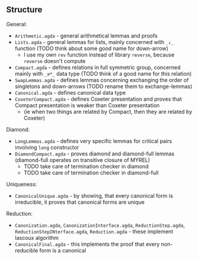 ## Structure

General:
  - `Arithmetic.agda` - general arithmetical lemmas and proofs
  - `Lists.agda` - general lemmas for lists, mainly concerned with `_↓_` function (TODO think about some good name for down-arrow)
    - I use my own `rev` function instead of library `reverse`, because `reverse` doesn't compute
  - `Compact.agda` - defines relations in full symmetric group, concerned mainly with `_≅*_` data type (TODO think of a good name for this relation)
  - `SwapLemmas.agda` - defines lemmas concerning exchanging the order of singletons and down-arrows (TODO rename them to exchange-lemmas)
  - `Canonical.agda` - defines canonical data type
  - `CoxeterCompact.agda` - defines Coxeter presentation and proves that Compact presentation is weaker than Coxeter presentation
    - (ie when two things are related by Compact, then they are related by Coxeter)

Diamond:
  - `LongLemmas.agda` - defines very specific lemmas for critical pairs involving `long` constructor
  - `DiamondCompact.agda` - proves diamond and diamond-full lemmas (diamond-full operates on transitive closure of MYREL)
    - TODO take care of termination checker in diamond
    - TODO take care of termination checker in diamond-full

Uniqueness:
  - `CanonicalUnique.agda` - by showing, that every canonical form is irreducible, it proves that canonical forms are unique

Reduction:
  - `Canonization.agda`, `CanonizationInterface.agda`, `ReductionStep.agda`, `ReductionStepINterface.agda`, `Reduction.agda` - these implement lascoux algorithm
  - `CanonicalFinal.agda` - this implements the proof that every non-reducible form is a canonical
